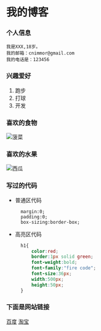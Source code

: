 # 我的博客
### 个人信息
    我是XXX,18岁。
    我的邮箱：cnimmor@gmail.com
    我的电话是：123456

### 兴趣爱好
1. 跑步
2. 打球
3. 开发

### 喜欢的食物
![菠菜](https://encrypted-tbn0.gstatic.com/images?q=tbn:ANd9GcSuZRnc9UnvRFEpHU-c3kl-4aYdiYwgTQwJ9A&usqp=CAU)

### 喜欢的水果
![西瓜](https://encrypted-tbn0.gstatic.com/images?q=tbn:ANd9GcRCCLx-Pxj6BMk2qn_9kG1JeBFMXsb4EMuRpA&usqp=CAU) 


### 写过的代码
* 普通区代码
    
        margin:0;
        padding:0;
        box-sizing:border-box;
    
* 高亮区代码
  ```CSS
    h1{
        color:red;
        border:1px solid green;
        font-weight:bold;
        font-family:"fire code";
        font-size:36px;
        width:500px;
        height:50px;
    }
  ```

### 下面是网站链接

[百度](www.baidu.com)
[淘宝](www.taobao.com)